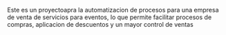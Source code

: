 Este es un proyectoapra la automatizacion de procesos para una empresa de venta de servicios para eventos, lo que permite facilitar procesos de compras, aplicacion de descuentos y un mayor control de ventas
